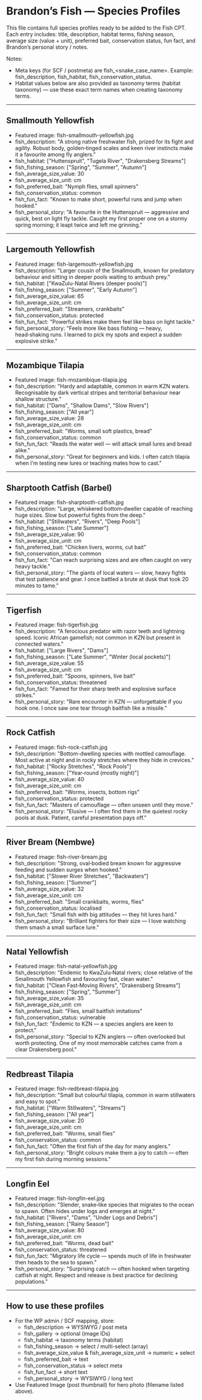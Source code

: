 # Brandon’s Fish — Species Profiles

This file contains full species profiles ready to be added to the Fish CPT. Each entry includes: title, description, habitat terms, fishing season, average size (value + unit), preferred bait, conservation status, fun fact, and Brandon’s personal story / notes.

Notes:
- Meta keys (for SCF / postmeta) are fish_<snake_case_name>. Example: fish_description, fish_habitat, fish_conservation_status.
- Habitat values below are also provided as taxonomy terms (habitat taxonomy) — use these exact term names when creating taxonomy terms.

---

## Smallmouth Yellowfish
- Featured image: fish-smallmouth-yellowfish.jpg
- fish_description: "A strong native freshwater fish, prized for its fight and agility. Robust body, golden‑tinged scales and keen river instincts make it a favourite among fly anglers."
- fish_habitat: ["Huttenspruit", "Tugela River", "Drakensberg Streams"]
- fish_fishing_season: ["Spring", "Summer", "Autumn"]
- fish_average_size_value: 30
- fish_average_size_unit: cm
- fish_preferred_bait: "Nymph flies, small spinners"
- fish_conservation_status: common
- fish_fun_fact: "Known to make short, powerful runs and jump when hooked."
- fish_personal_story: "A favourite in the Huttenspruit — aggressive and quick, best on light fly tackle. Caught my first proper one on a stormy spring morning; it leapt twice and left me grinning."

---

## Largemouth Yellowfish
- Featured image: fish-largemouth-yellowfish.jpg
- fish_description: "Larger cousin of the Smallmouth, known for predatory behaviour and sitting in deeper pools waiting to ambush prey."
- fish_habitat: ["KwaZulu-Natal Rivers (deeper pools)"]
- fish_fishing_season: ["Summer", "Early Autumn"]
- fish_average_size_value: 65
- fish_average_size_unit: cm
- fish_preferred_bait: "Streamers, crankbaits"
- fish_conservation_status: protected
- fish_fun_fact: "Powerful strikes make them feel like bass on light tackle."
- fish_personal_story: "Feels more like bass fishing — heavy, head‑shaking runs. I learned to pick my spots and expect a sudden explosive strike."

---

## Mozambique Tilapia
- Featured image: fish-mozambique-tilapia.jpg
- fish_description: "Hardy and adaptable, common in warm KZN waters. Recognisable by dark vertical stripes and territorial behaviour near shallow structure."
- fish_habitat: ["Dams", "Shallow Dams", "Slow Rivers"]
- fish_fishing_season: ["All year"]
- fish_average_size_value: 28
- fish_average_size_unit: cm
- fish_preferred_bait: "Worms, small soft plastics, bread"
- fish_conservation_status: common
- fish_fun_fact: "Reads the water well — will attack small lures and bread alike."
- fish_personal_story: "Great for beginners and kids. I often catch tilapia when I'm testing new lures or teaching mates how to cast."

---

## Sharptooth Catfish (Barbel)
- Featured image: fish-sharptooth-catfish.jpg
- fish_description: "Large, whiskered bottom‑dweller capable of reaching huge sizes. Slow but powerful fights from the deep."
- fish_habitat: ["Stillwaters", "Rivers", "Deep Pools"]
- fish_fishing_season: ["Late Summer"]
- fish_average_size_value: 90
- fish_average_size_unit: cm
- fish_preferred_bait: "Chicken livers, worms, cut bait"
- fish_conservation_status: common
- fish_fun_fact: "Can reach surprising sizes and are often caught on very heavy tackle."
- fish_personal_story: "The giants of local waters — slow, heavy fights that test patience and gear. I once battled a brute at dusk that took 20 minutes to tame."

---

## Tigerfish
- Featured image: fish-tigerfish.jpg
- fish_description: "A ferocious predator with razor teeth and lightning speed. Iconic African gamefish; not common in KZN but present in connected waters."
- fish_habitat: ["Large Rivers", "Dams"]
- fish_fishing_season: ["Late Summer", "Winter (local pockets)"]
- fish_average_size_value: 55
- fish_average_size_unit: cm
- fish_preferred_bait: "Spoons, spinners, live bait"
- fish_conservation_status: threatened
- fish_fun_fact: "Famed for their sharp teeth and explosive surface strikes."
- fish_personal_story: "Rare encounter in KZN — unforgettable if you hook one. I once saw one tear through baitfish like a missile."

---

## Rock Catfish
- Featured image: fish-rock-catfish.jpg
- fish_description: "Bottom-dwelling species with mottled camouflage. Most active at night and in rocky stretches where they hide in crevices."
- fish_habitat: ["Rocky Stretches", "Rock Pools"]
- fish_fishing_season: ["Year‑round (mostly night)"]
- fish_average_size_value: 40
- fish_average_size_unit: cm
- fish_preferred_bait: "Worms, insects, bottom rigs"
- fish_conservation_status: protected
- fish_fun_fact: "Masters of camouflage — often unseen until they move."
- fish_personal_story: "Elusive — I often find them in the quietest rocky pools at dusk. Patient, careful presentation pays off."

---

## River Bream (Nembwe)
- Featured image: fish-river-bream.jpg
- fish_description: "Strong, oval‑bodied bream known for aggressive feeding and sudden surges when hooked."
- fish_habitat: ["Slower River Stretches", "Backwaters"]
- fish_fishing_season: ["Summer"]
- fish_average_size_value: 32
- fish_average_size_unit: cm
- fish_preferred_bait: "Small crankbaits, worms, flies"
- fish_conservation_status: localised
- fish_fun_fact: "Small fish with big attitudes — they hit lures hard."
- fish_personal_story: "Brilliant fighters for their size — I love watching them smash a small surface lure."

---

## Natal Yellowfish
- Featured image: fish-natal-yellowfish.jpg
- fish_description: "Endemic to KwaZulu‑Natal rivers; close relative of the Smallmouth Yellowfish and favouring fast, clean water."
- fish_habitat: ["Clean Fast‑Moving Rivers", "Drakensberg Streams"]
- fish_fishing_season: ["Spring", "Summer"]
- fish_average_size_value: 35
- fish_average_size_unit: cm
- fish_preferred_bait: "Flies, small baitfish imitations"
- fish_conservation_status: vulnerable
- fish_fun_fact: "Endemic to KZN — a species anglers are keen to protect."
- fish_personal_story: "Special to KZN anglers — often overlooked but worth protecting. One of my most memorable catches came from a clear Drakensberg pool."

---

## Redbreast Tilapia
- Featured image: fish-redbreast-tilapia.jpg
- fish_description: "Small but colourful tilapia, common in warm stillwaters and easy to spot."
- fish_habitat: ["Warm Stillwaters", "Streams"]
- fish_fishing_season: ["All year"]
- fish_average_size_value: 20
- fish_average_size_unit: cm
- fish_preferred_bait: "Worms, small flies"
- fish_conservation_status: common
- fish_fun_fact: "Often the first fish of the day for many anglers."
- fish_personal_story: "Bright colours make them a joy to catch — often my first fish during morning sessions."

---

## Longfin Eel
- Featured image: fish-longfin-eel.jpg
- fish_description: "Slender, snake‑like species that migrates to the ocean to spawn. Often hides under logs and emerges at night."
- fish_habitat: ["Rivers", "Dams", "Under Logs and Debris"]
- fish_fishing_season: ["Rainy Season"]
- fish_average_size_value: 80
- fish_average_size_unit: cm
- fish_preferred_bait: "Worms, dead bait"
- fish_conservation_status: threatened
- fish_fun_fact: "Migratory life cycle — spends much of life in freshwater then heads to the sea to spawn."
- fish_personal_story: "Surprising catch — often hooked when targeting catfish at night. Respect and release is best practice for declining populations."

---

## How to use these profiles
- For the WP admin / SCF mapping, store:
  - fish_description → WYSIWYG / post meta
  - fish_gallery → optional (image IDs)
  - fish_habitat → taxonomy terms (habitat)
  - fish_fishing_season → select / multi-select (array)
  - fish_average_size_value & fish_average_size_unit → numeric + select
  - fish_preferred_bait → text
  - fish_conservation_status → select meta
  - fish_fun_fact → short text
  - fish_personal_story → WYSIWYG / long text
- Use Featured Image (post thumbnail) for hero photo (filename listed above).
